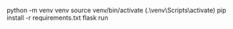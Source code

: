 python -m venv venv
source venv/bin/activate (.\venv\Scripts\activate)
pip install -r requirements.txt
flask run
